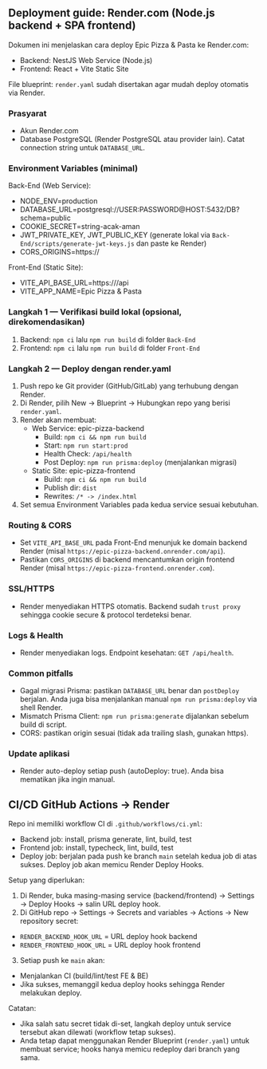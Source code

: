 ## Deployment guide: Render.com (Node.js backend + SPA frontend)

Dokumen ini menjelaskan cara deploy Epic Pizza & Pasta ke Render.com:
- Backend: NestJS Web Service (Node.js)
- Frontend: React + Vite Static Site

File blueprint: `render.yaml` sudah disertakan agar mudah deploy otomatis via Render.

### Prasyarat
- Akun Render.com
- Database PostgreSQL (Render PostgreSQL atau provider lain). Catat connection string untuk `DATABASE_URL`.

### Environment Variables (minimal)
Back-End (Web Service):
- NODE_ENV=production
- DATABASE_URL=postgresql://USER:PASSWORD@HOST:5432/DB?schema=public
- COOKIE_SECRET=string-acak-aman
- JWT_PRIVATE_KEY, JWT_PUBLIC_KEY (generate lokal via `Back-End/scripts/generate-jwt-keys.js` dan paste ke Render)
- CORS_ORIGINS=https://<frontend-domain-render>

Front-End (Static Site):
- VITE_API_BASE_URL=https://<backend-domain-render>/api
- VITE_APP_NAME=Epic Pizza & Pasta

### Langkah 1 — Verifikasi build lokal (opsional, direkomendasikan)
1. Backend: `npm ci` lalu `npm run build` di folder `Back-End`
2. Frontend: `npm ci` lalu `npm run build` di folder `Front-End`

### Langkah 2 — Deploy dengan render.yaml
1. Push repo ke Git provider (GitHub/GitLab) yang terhubung dengan Render.
2. Di Render, pilih New → Blueprint → Hubungkan repo yang berisi `render.yaml`.
3. Render akan membuat:
   - Web Service: epic-pizza-backend
     - Build: `npm ci && npm run build`
     - Start: `npm run start:prod`
     - Health Check: `/api/health`
     - Post Deploy: `npm run prisma:deploy` (menjalankan migrasi)
   - Static Site: epic-pizza-frontend
     - Build: `npm ci && npm run build`
     - Publish dir: `dist`
     - Rewrites: `/* -> /index.html`
4. Set semua Environment Variables pada kedua service sesuai kebutuhan.

### Routing & CORS
- Set `VITE_API_BASE_URL` pada Front-End menunjuk ke domain backend Render (misal `https://epic-pizza-backend.onrender.com/api`).
- Pastikan `CORS_ORIGINS` di backend mencantumkan origin frontend Render (misal `https://epic-pizza-frontend.onrender.com`).

### SSL/HTTPS
- Render menyediakan HTTPS otomatis. Backend sudah `trust proxy` sehingga cookie secure & protocol terdeteksi benar.

### Logs & Health
- Render menyediakan logs. Endpoint kesehatan: `GET /api/health`.

### Common pitfalls
- Gagal migrasi Prisma: pastikan `DATABASE_URL` benar dan `postDeploy` berjalan. Anda juga bisa menjalankan manual `npm run prisma:deploy` via shell Render.
- Mismatch Prisma Client: `npm run prisma:generate` dijalankan sebelum build di script.
- CORS: pastikan origin sesuai (tidak ada trailing slash, gunakan https).

### Update aplikasi
- Render auto-deploy setiap push (autoDeploy: true). Anda bisa mematikan jika ingin manual.

## CI/CD GitHub Actions → Render

Repo ini memiliki workflow CI di `.github/workflows/ci.yml`:
- Backend job: install, prisma generate, lint, build, test
- Frontend job: install, typecheck, lint, build, test
- Deploy job: berjalan pada push ke branch `main` setelah kedua job di atas sukses. Deploy job akan memicu Render Deploy Hooks.

Setup yang diperlukan:
1. Di Render, buka masing-masing service (backend/frontend) → Settings → Deploy Hooks → salin URL deploy hook.
2. Di GitHub repo → Settings → Secrets and variables → Actions → New repository secret:
  - `RENDER_BACKEND_HOOK_URL` = URL deploy hook backend
  - `RENDER_FRONTEND_HOOK_URL` = URL deploy hook frontend
3. Setiap push ke `main` akan:
  - Menjalankan CI (build/lint/test FE & BE)
  - Jika sukses, memanggil kedua deploy hooks sehingga Render melakukan deploy.

Catatan:
- Jika salah satu secret tidak di-set, langkah deploy untuk service tersebut akan dilewati (workflow tetap sukses).
- Anda tetap dapat menggunakan Render Blueprint (`render.yaml`) untuk membuat service; hooks hanya memicu redeploy dari branch yang sama.

